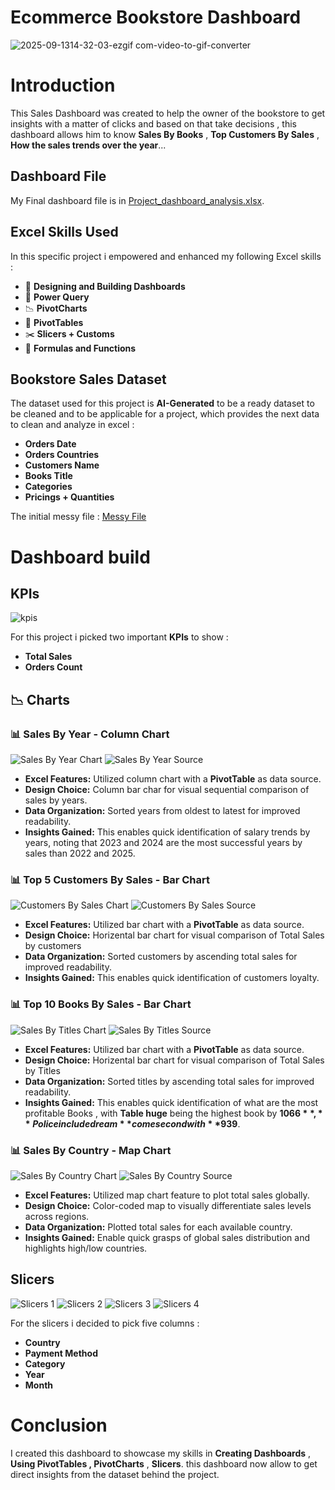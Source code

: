 # Ecommerce Bookstore Dashboard

![2025-09-1314-32-03-ezgif com-video-to-gif-converter](https://github.com/user-attachments/assets/145ed400-176b-4287-b046-8db61a0a98bd)

# Introduction

This Sales Dashboard was created to help the owner of the bookstore to get insights with a matter of clicks and based on that take decisions , this dashboard allows him to know **Sales By Books** , **Top Customers By Sales** , **How the sales trends over the year**...

## Dashboard File

My Final dashboard file is in [Project_dashboard_analysis.xlsx](Project/Project_dashboard_analysis.xlsx).

## Excel Skills Used

In this specific project i empowered and enhanced my following Excel skills :

- 📐 **Designing and Building Dashboards**
- 💪 **Power Query**
- 📉 **PivotCharts**
- 📑 **PivotTables**
- ✂️ **Slicers + Customs**
- 🧮 **Formulas and Functions**

## Bookstore Sales Dataset

The dataset used for this project is **AI-Generated** to be a ready dataset to be cleaned and to be applicable for a project, which provides the next data to clean and analyze in excel :

- **Orders Date**
- **Orders Countries**
- **Customers Name**
- **Books Title**
- **Categories**
- **Pricings + Quantities**

The initial messy file : [Messy File](initial_messy_data.xlsx)

# Dashboard build

## KPIs

![kpis](/images/kpis_dash.png)

For this project i picked two important **KPIs** to show :

- **Total Sales**
- **Orders Count**

## 📉 Charts

### 📊 Sales By Year - Column Chart

![Sales By Year Chart](/images/sales_by_year_dash.png)
![Sales By Year Source](/images/sales_by_year_dash_source.png)

- **Excel Features:** Utilized column chart with a **PivotTable** as data source.
- **Design Choice:** Column bar char for visual sequential comparison of sales by years.
- **Data Organization:** Sorted years from oldest to latest for improved readability.
- **Insights Gained:** This enables quick identification of salary trends by years, noting that 2023 and 2024 are the most successful years by sales than 2022 and 2025.

### 📊 Top 5 Customers By Sales - Bar Chart

![Customers By Sales Chart](/images/customers_by_sales_dash.png)
![Customers By Sales Source](/images/customers_by_sales_dash_source_last.png)

- **Excel Features:** Utilized bar chart with a **PivotTable** as data source.
- **Design Choice:** Horizental bar chart for visual comparison of Total Sales by customers
- **Data Organization:** Sorted customers by ascending total sales for improved readability.
- **Insights Gained:** This enables quick identification of customers loyalty.

### 📊 Top 10 Books By Sales - Bar Chart

![Sales By Titles Chart](/images\sales_by_title_dash.png)
![Sales By Titles Source](/images/sales_by_title_dash_source.png)

- **Excel Features:** Utilized bar chart with a **PivotTable** as data source.
- **Design Choice:** Horizental bar chart for visual comparison of Total Sales by Titles
- **Data Organization:** Sorted titles by ascending total sales for improved readability.
- **Insights Gained:** This enables quick identification of what are the most profitable Books , with **Table huge** being the highest book by **$1066** , **Police include dream** come second with **$939**.

### 📊 Sales By Country - Map Chart

![Sales By Country Chart](/images/sales_by_country_dash_last.png)
![Sales By Country Source](/images/sales_by_country_dash_source_last.png)

- **Excel Features:** Utilized map chart feature to plot total sales globally.
- **Design Choice:** Color-coded map to visually differentiate sales levels across regions.
- **Data Organization:** Plotted total sales for each available country.
- **Insights Gained:** Enable quick grasps of global sales distribution and highlights high/low countries.

## Slicers

![Slicers 1](/images/slicers_one.png)
![Slicers 2](/images/category_slicer.png)
![Slicers 3](/images/year_slicer.png)
![Slicers 4](/images/month_slicer.png)

For the slicers i decided to pick five columns :

- **Country**
- **Payment Method**
- **Category**
- **Year**
- **Month**

# Conclusion

I created this dashboard to showcase my skills in **Creating Dashboards** , **Using PivotTables , PivotCharts** , **Slicers**. this dashboard now allow to get direct insights from the dataset behind the project.
